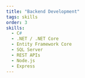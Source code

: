 ```yaml
---
title: "Backend Development"
tags: skills
order: 3
skills:
  - C#
  - .NET / .NET Core
  - Entity Framework Core
  - SQL Server
  - REST APIs
  - Node.js
  - Express
---
```

